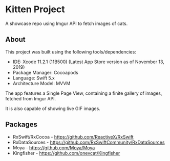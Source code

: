 # Kitten Project
A showcase repo using Imgur API to fetch images of cats.

## About

This project was built using the following tools/dependencies:

* IDE: Xcode 11.2.1 (11B500) (Latest App Store version as of November 13, 2019)
* Package Manager: Cocoapods
* Language: Swift 5.x
* Architecture Model: MVVM

The app features a Single Page View, containing a finite gallery of images, fetched from Imgur API.

It is also capable of showing live GIF images.

## Packages

* RxSwift/RxCocoa - https://github.com/ReactiveX/RxSwift
* RxDataSources - https://github.com/RxSwiftCommunity/RxDataSources
* Moya - https://github.com/Moya/Moya
* Kingfisher - https://github.com/onevcat/Kingfisher
